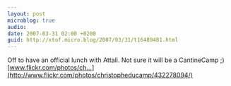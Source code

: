 ```yaml
---
layout: post
microblog: true
audio: 
date: 2007-03-31 02:00 +0200
guid: http://xtof.micro.blog/2007/03/31/t16489481.html
---
```

Off to have an official lunch with Attali. Not sure it will be a CantineCamp ;) [www.flickr.com/photos/ch...](http://www.flickr.com/photos/christopheducamp/432278094/)
